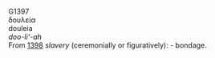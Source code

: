 <body>
  <p>G1397<br>  δουλεία  <br> douleia  <br><i>doo-li‘-ah </i><br>From <a href="g1398.htm">1398</a>  <i>slavery</i> (ceremonially or figuratively): - bondage.<br></p>
 </body>